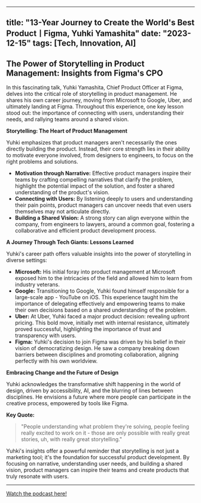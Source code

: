 
---
title: "13-Year Journey to Create the World's Best ProductㅣFigma, Yuhki Yamashita"
date: "2023-12-15"
tags: [Tech, Innovation, AI]
---

## The Power of Storytelling in Product Management: Insights from Figma's CPO

In this fascinating talk, Yuhki Yamashita, Chief Product Officer at Figma, delves into the critical role of storytelling in product management. He shares his own career journey, moving from Microsoft to Google, Uber, and ultimately landing at Figma. Throughout this experience, one key lesson stood out: the importance of connecting with users, understanding their needs, and rallying teams around a shared vision. 

**Storytelling: The Heart of Product Management**

Yuhki emphasizes that product managers aren't necessarily the ones directly building the product. Instead, their core strength lies in their ability to motivate everyone involved, from designers to engineers, to focus on the right problems and solutions.

* **Motivation through Narrative:** Effective product managers inspire their teams by crafting compelling narratives that clarify the problem, highlight the potential impact of the solution, and foster a shared understanding of the product's vision.
* **Connecting with Users:** By listening deeply to users and understanding their pain points, product managers can uncover needs that even users themselves may not articulate directly.
* **Building a Shared Vision:** A strong story can align everyone within the company, from engineers to lawyers, around a common goal, fostering a collaborative and efficient product development process.

**A Journey Through Tech Giants: Lessons Learned**

Yuhki's career path offers valuable insights into the power of storytelling in diverse settings:

* **Microsoft:** His initial foray into product management at Microsoft exposed him to the intricacies of the field and allowed him to learn from industry veterans.
* **Google:** Transitioning to Google, Yuhki found himself responsible for a large-scale app - YouTube on iOS. This experience taught him the importance of delegating effectively and empowering teams to make their own decisions based on a shared understanding of the problem.
* **Uber:** At Uber, Yuhki faced a major product decision: revealing upfront pricing. This bold move, initially met with internal resistance, ultimately proved successful, highlighting the importance of trust and transparency with users.
* **Figma:** Yuhki's decision to join Figma was driven by his belief in their vision of democratizing design. He saw a company breaking down barriers between disciplines and promoting collaboration, aligning perfectly with his own worldview.

**Embracing Change and the Future of Design**

Yuhki acknowledges the transformative shift happening in the world of design, driven by accessibility, AI, and the blurring of lines between disciplines. He envisions a future where more people can participate in the creative process, empowered by tools like Figma. 

**Key Quote:** 

> "People understanding what problem they're solving, people feeling really excited to work on it - those are only possible with really great stories, uh, with really great storytelling."

Yuhki's insights offer a powerful reminder that storytelling is not just a marketing tool; it's the foundation for successful product development. By focusing on narrative, understanding user needs, and building a shared vision, product managers can inspire their teams and create products that truly resonate with users.

---
        




<a href="https://youtube.com/watch?v=WeNnc3_xn2A" target="_blank">Watch the podcast here!</a>
